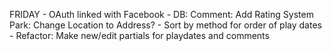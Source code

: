 FRIDAY
    - OAuth linked with Facebook
    - DB:
        Comment: Add Rating System
        Park: Change Location to Address?
    - Sort by method for order of play dates
    - Refactor:
        Make new/edit partials for playdates and comments



